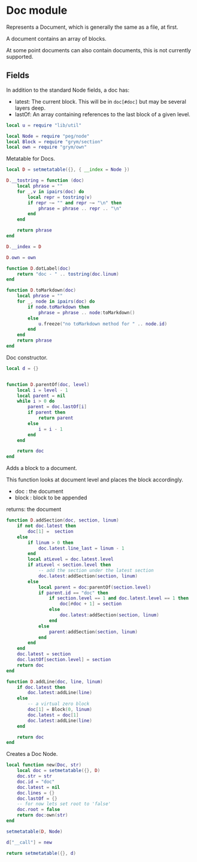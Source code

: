 # Doc module
 Represents a Document, which is generally the same as a file, at first.

 A document contains an array of blocks. 

 At some point documents can also contain documents, this is not
 currently supported.


## Fields

 In addition to the standard Node fields, a doc has:
 
 - latest: The current block.  This will be in `doc[#doc]` but may
           be several layers deep.
 - lastOf: An array containing references to the last block of a
           given level.


```lua
local u = require "lib/util"

local Node = require "peg/node"
local Block = require "grym/section"
local own = require "grym/own"
```
 Metatable for Docs.


```lua
local D = setmetatable({}, { __index = Node })

D.__tostring = function (doc)
    local phrase = ""
    for _,v in ipairs(doc) do
        local repr = tostring(v)
        if repr ~= "" and repr ~= "\n" then
            phrase = phrase .. repr .. "\n"
        end
    end

    return phrase 
end

D.__index = D

D.own = own

function D.dotLabel(doc)
    return "doc - " .. tostring(doc.linum)
end 

function D.toMarkdown(doc)
    local phrase = ""
    for _, node in ipairs(doc) do
        if node.toMarkdown then
            phrase = phrase .. node:toMarkdown()
        else 
            u.freeze("no toMarkdown method for " .. node.id)
        end
    end
    return phrase
end
```
 Doc constructor.


```lua
local d = {}


function D.parentOf(doc, level)
    local i = level - 1
    local parent = nil
    while i > 0 do
        parent = doc.lastOf[i]
        if parent then
            return parent
        else
            i = i - 1
        end
    end

    return doc
end
```
 Adds a block to a document.

 This function looks at document level and places the block
 accordingly.
 
 - doc : the document
 - block : block to be appended

 returns: the document


```lua
function D.addSection(doc, section, linum)
    if not doc.latest then
        doc[1] =  section
    else
        if linum > 0 then
            doc.latest.line_last = linum - 1    
        end
        local atLevel = doc.latest.level 
        if atLevel < section.level then
            -- add the section under the latest section
            doc.latest:addSection(section, linum)
        else
            local parent = doc:parentOf(section.level)
            if parent.id == "doc" then
                if section.level == 1 and doc.latest.level == 1 then
                    doc[#doc + 1] = section
                else
                    doc.latest:addSection(section, linum)
                end
            else
                parent:addSection(section, linum)
            end
        end
    end
    doc.latest = section
    doc.lastOf[section.level] = section
    return doc
end

function D.addLine(doc, line, linum)
    if doc.latest then
        doc.latest:addLine(line)
    else
        -- a virtual zero block
        doc[1] = Block(0, linum)
        doc.latest = doc[1]
        doc.latest:addLine(line)
    end

    return doc
end
```
 Creates a Doc Node.




```lua
local function new(Doc, str)
    local doc = setmetatable({}, D)
    doc.str = str
    doc.id = "doc"
    doc.latest = nil
    doc.lines = {}
    doc.lastOf = {}
    -- for now lets set root to 'false'
    doc.root = false
    return doc:own(str)
end

setmetatable(D, Node)

d["__call"] = new

return setmetatable({}, d)
```
